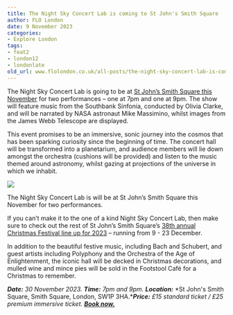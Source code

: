 ```yaml
---
title: The Night Sky Concert Lab is coming to St John's Smith Square
author: FLO London
date: 9 November 2023
categories:
- Explore London
tags:
- feat2
- london12
- londonlate
old_url: www.flolondon.co.uk/all-posts/the-night-sky-concert-lab-is-coming-to-st-johns-smith-square.html
---
```


The Night Sky Concert Lab is going to be at [St John’s Smith Square this November](https://www.sjss.org.uk/events/night-sky) for two performances – one at 7pm and one at 9pm. The show will feature music from the Southbank Sinfonia, conducted by Olivia Clarke, and will be narrated by NASA astronaut Mike Massimino, whilst images from the James Webb Telescope are displayed.

This event promises to be an immersive, sonic journey into the cosmos that has been sparking curiosity since the beginning of time. The concert hall will be transformed into a planetarium, and audience members will lie down amongst the orchestra (cushions will be provided) and listen to the music themed around astronomy, whilst gazing at projections of the universe in which we inhabit.

![](https://images.squarespace-cdn.com/content/v1/5c9534c4af4683461d462c6b/aae928eb-6b04-4ca5-9e36-98bb54737c70/concert+lab.jpg)

The Night Sky Concert Lab is will be at St John’s Smith Square this November for two performances.

If you can’t make it to the one of a kind Night Sky Concert Lab, then make sure to check out the rest of St John’s Smith Square’s [38th annual Christmas Festival line up for 2023](https://www.sjss.org.uk/whats-on?when=all&field_date_value_1%5bmin%5d%5bdate%5d=&field_date_value_1%5bmax%5d%5bdate%5d=&field_tag_tid=155&combine=) – running from 9 - 23 December.

In addition to the beautiful festive music, including Bach and Schubert, and guest artists including Polyphony and the Orchestra of the Age of Enlightenment, the iconic hall will be decked in Christmas decorations, and mulled wine and mince pies will be sold in the Footstool Café for a Christmas to remember.

***Date:*** *30 November 2023.* ***Time:*** *7pm and 9pm.* ***Location:*** *St John's Smith Square, Smith Square, London, SW1P 3HA.****Price:*** *£15 standard ticket / £25 premium immersive ticket.* [***Book now.***](https://www.sjss.org.uk/events/night-sky)
